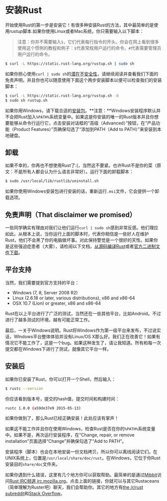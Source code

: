 # 安装Rust
开始使用Rust的第一步是安装它！有很多种安装Rust的方法，其中最简单的是使用*rustup*脚本.如果你使用Linux或者Mac系统，你只需要输入以下脚本：

> 注意：你并不需要输入`$`，它们代表每行指令的开头。你会在网上看到很多使用这个惯例的教程和例子：`$`代表常规用户运行的命令，`#`代表需要管理员用户运行的命令。

```bash
$ curl -L https://static.rust-lang.org/rustup.sh | sudo sh
```

如果你担心使用`curl | sudo sh`的[潜在不安全性](http://curlpipesh.tumblr.com)，请继续阅读并查看我们下面的免责声明。并且你也可以随意使用下面这个两步安装脚本以便可以检查我们的安装脚本：

```bash
$ curl -L https://static.rust-lang.org/rustup.sh -O
$ sudo sh rustup.sh
```

如果你用Windows，请下载合适的[安装包](http://www.rust-lang.org/install.html)。**注意：**Windows安装程序默认并不会把Rust加入`%PATH%`系统变量中。如果这是你安装的唯一的Rust版本并且你想要能够从命令行运行它，点击安装对话框的“高级（Advanced）”按钮，在“产品功能（Product Features）”页确保勾选了“添加到PATH（Add to PATH）”来安装到本地硬盘。

## 卸载

如果不幸的，你再也不想使用Rust了:(，当然这不要紧。也许Rust不是你的菜（原文：不是所有人都会认为什么语言非常好）。运行下面的卸载脚本：

```bash
$ sudo /usr/local/lib/rustlib/uninstall.sh
```

如果你使用Windows安装包进行安装的话，重新运行`.msi`文件，它会提供一个卸载选项。

## 免责声明（That disclaimer we promised）

一些同学确实有理由对我们让他们运行`curl | sudo sh`感到非常反感。他们理应如此。从根本上说，当你运行上面的脚本时，代表你相信是一些好人在维护Rust，他们不会黑了你的电脑做坏事。对此保持警觉是一个很好的天性。如果你是这些强迫症患者（大雾），请检阅以下文档，[从源码编译Rust](https://github.com/rust-lang/rust#building-from-source)或者[官方二进制文件下载](http://www.rust-lang.org/install.html)。

## 平台支持

当然，我们需要提到官方支持的平台：

* Windows (7, 8, Server 2008 R2)
* Linux (2.6.18 or later, various distributions), x86 and x86-64
* OSX 10.7 (Lion) or greater, x86 and x86-64

Rust在以上平台进行了广泛的测试，当然还在一些其他平台，比如Android。不过进行了越多测试的环境，越有可能正常工作。

最后，一关于Windows说明。Rust将Windows作为第一级平台来发布，不过说实话，WIndows平台整体体验并没有Linux/OS X那么好。我们正在改善它！如果有情况它不能工作了，这是一个bug。如果这种发生了，请让我知道。所有和每一次提交都在Windows下进行了测试，就像其它平台一样。

## 安装后

如果你已安装了Rust，你可以打开一个Shell，然后输入：

```bash
$ rustc --version
```

你应该看到版本号，提交的hash值，提交时间和构建时间：

```bash
rustc 1.0.0 (a59de37e9 2015-05-13)
```

如果你做到了，那么Rust已经正确安装！此处应该有掌声！

如果这不能工作并且你在使用Windows，检查Rust是否在你的`%PATH%`系统变量中。如果不是，再次运行安装程序，在“Change, repair, or remove installation”页面选择“Change”并确保勾选了“Add to PATH”。

安装程序（脚本）也会在本地安装一份文档拷贝，所以你可以离线阅读它们。在UNIX系统上，位置是`/usr/local/share/doc/rust`。在Windows，它位于你Rust安装目的`share/doc`文件夹。

如果你遇到什么错误，这里有几个地方你可以获取帮助。最简单的是通过[Mibbit](http://chat.mibbit.com/?server=irc.mozilla.org&channel=%23rust)访问[Rust IRC频道 irc.mozilla.org](irc://irc.mozilla.org/#rust)。点击上面的链接，你就可以与其它Rustaceans（简单理解为Ruster吧）聊天，我们会帮助你。其它的地方有[the /r/rust subreddit](http://www.reddit.com/r/rust)和[Stack Overflow](http://stackoverflow.com/questions/tagged/rust)。
